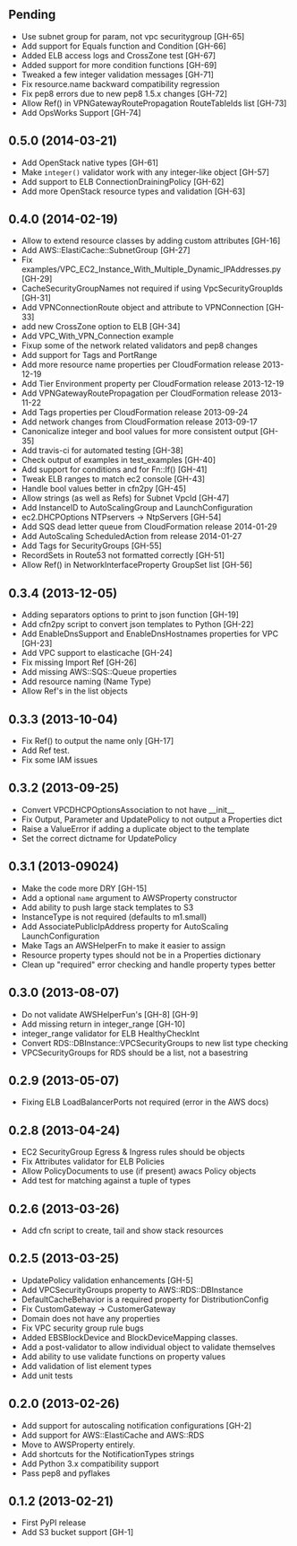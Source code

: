 ## Pending
- Use subnet group for param, not vpc securitygroup [GH-65]
- Add support for Equals function and Condition [GH-66]
- Added ELB access logs and CrossZone test [GH-67]
- Added support for more condition functions [GH-69]
- Tweaked a few integer validation messages [GH-71]
- Fix resource.name backward compatibility regression
- Fix pep8 errors due to new pep8 1.5.x changes [GH-72]
- Allow Ref() in VPNGatewayRoutePropagation RouteTableIds list [GH-73]
- Add OpsWorks Support [GH-74]

## 0.5.0 (2014-03-21)
- Add OpenStack native types [GH-61]
- Make `integer()` validator work with any integer-like object [GH-57]
- Add support to ELB ConnectionDrainingPolicy [GH-62]
- Add more OpenStack resource types and validation [GH-63]

## 0.4.0 (2014-02-19)
- Allow to extend resource classes by adding custom attributes [GH-16]
- Add AWS::ElastiCache::SubnetGroup [GH-27]
- Fix examples/VPC\_EC2\_Instance\_With\_Multiple\_Dynamic\_IPAddresses.py [GH-29]
- CacheSecurityGroupNames not required if using VpcSecurityGroupIds [GH-31]
- Add VPNConnectionRoute object and attribute to VPNConnection [GH-33]
- add new CrossZone option to ELB [GH-34]
- Add VPC\_With\_VPN\_Connection example
- Fixup some of the network related validators and pep8 changes
- Add support for Tags and PortRange
- Add more resource name properties per CloudFormation release 2013-12-19
- Add Tier Environment property per CloudFormation release 2013-12-19
- Add VPNGatewayRoutePropagation per CloudFormation release 2013-11-22
- Add Tags properties  per CloudFormation release 2013-09-24
- Add network changes from CloudFormation release 2013-09-17
- Canonicalize integer and bool values for more consistent output [GH-35]
- Add travis-ci for automated testing [GH-38]
- Check output of examples in test\_examples [GH-40]
- Add support for conditions and for Fn::If() [GH-41]
- Tweak ELB ranges to match ec2 console [GH-43]
- Handle bool values better in cfn2py [GH-45]
- Allow strings (as well as Refs) for Subnet VpcId [GH-47]
- Add InstanceID to AutoScalingGroup and LaunchConfiguration
- ec2.DHCPOptions NTPservers -> NtpServers [GH-54]
- Add SQS dead letter queue from CloudFormation release 2014-01-29
- Add AutoScaling ScheduledAction from release 2014-01-27
- Add Tags for SecurityGroups [GH-55]
- RecordSets in Route53 not formatted correctly [GH-51]
- Allow Ref() in NetworkInterfaceProperty GroupSet list [GH-56]

## 0.3.4 (2013-12-05)
- Adding separators options to print to json function [GH-19]
- Add cfn2py script to convert json templates to Python [GH-22]
- Add EnableDnsSupport and EnableDnsHostnames properties for VPC [GH-23]
- Add VPC support to elasticache [GH-24]
- Fix missing Import Ref [GH-26]
- Add missing AWS::SQS::Queue properties
- Add resource naming (Name Type)
- Allow Ref's in the list objects

## 0.3.3 (2013-10-04)
- Fix Ref() to output the name only [GH-17]
- Add Ref test.
- Fix some IAM issues

## 0.3.2 (2013-09-25)
- Convert VPCDHCPOptionsAssociation to not have \_\_init\_\_
- Fix Output, Parameter and UpdatePolicy to not output a Properties dict
- Raise a ValueError if adding a duplicate object to the template
- Set the correct dictname for UpdatePolicy

## 0.3.1 (2013-09024)
- Make the code more DRY [GH-15]
- Add a optional `name` argument to AWSProperty constructor
- Add ability to push large stack templates to S3
- InstanceType is not required (defaults to m1.small)
- Add AssociatePublicIpAddress property for AutoScaling LaunchConfiguration
- Make Tags an AWSHelperFn to make it easier to assign
- Resource property types should not be in a Properties dictionary
- Clean up "required" error checking and handle property types better

## 0.3.0 (2013-08-07)
- Do not validate AWSHelperFun's [GH-8] [GH-9]
- Add missing return in integer\_range [GH-10]
- integer\_range validator for ELB HealthyCheckInt
- Convert RDS::DBInstance::VPCSecurityGroups to new list type checking
- VPCSecurityGroups for RDS should be a list, not a basestring 

## 0.2.9 (2013-05-07)
- Fixing ELB LoadBalancerPorts not required (error in the AWS docs)

## 0.2.8 (2013-04-24)
- EC2 SecurityGroup Egress & Ingress rules should be objects
- Fix Attributes validator for ELB Policies
- Allow PolicyDocuments to use (if present) awacs Policy objects
- Add test for matching against a tuple of types

## 0.2.6 (2013-03-26)
- Add cfn script to create, tail and show stack resources

## 0.2.5 (2013-03-25)
- UpdatePolicy validation enhancements [GH-5]
- Add VPCSecurityGroups property to AWS::RDS::DBInstance
- DefaultCacheBehavior is a required property for DistributionConfig
- Fix CustomGateway -> CustomerGateway
- Domain does not have any properties
- Fix VPC security group rule bugs
- Added EBSBlockDevice and BlockDeviceMapping classes.
- Add a post-validator to allow individual object to validate themselves
- Add ability to use validate functions on property values
- Add validation of list element types
- Add unit tests

## 0.2.0 (2013-02-26)
- Add support for autoscaling notification configurations [GH-2]
- Add support for AWS::ElastiCache and AWS::RDS
- Move to AWSProperty entirely.
- Add shortcuts for the NotificationTypes strings
- Add Python 3.x compatibility support
- Pass pep8 and pyflakes

## 0.1.2 (2013-02-21)
- First PyPI release
- Add S3 bucket support [GH-1]
